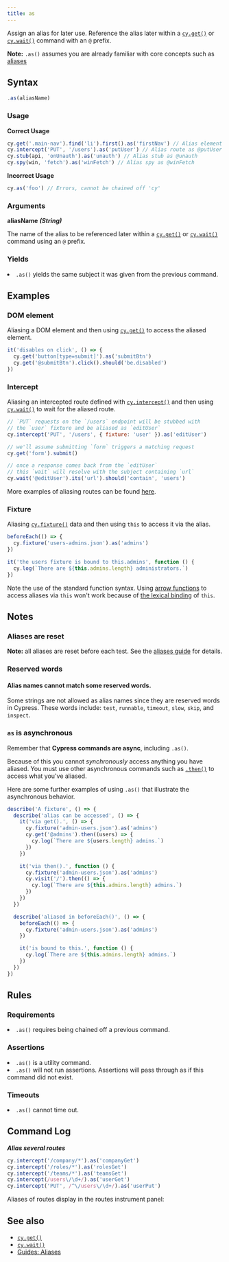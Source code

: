 ```yaml
---
title: as
---
```


Assign an alias for later use. Reference the alias later within a
[`cy.get()`](/api/commands/get) or [`cy.wait()`](/api/commands/wait) command
with an `@` prefix.

<Alert type="info">

**Note:** `.as()` assumes you are already familiar with core concepts such as
[aliases](/guides/core-concepts/variables-and-aliases)

</Alert>

## Syntax

```javascript
.as(aliasName)
```

### Usage

**<Icon name="check-circle" color="green"></Icon> Correct Usage**

```javascript
cy.get('.main-nav').find('li').first().as('firstNav') // Alias element as @firstNav
cy.intercept('PUT', '/users').as('putUser') // Alias route as @putUser
cy.stub(api, 'onUnauth').as('unauth') // Alias stub as @unauth
cy.spy(win, 'fetch').as('winFetch') // Alias spy as @winFetch
```

**<Icon name="exclamation-triangle" color="red"></Icon> Incorrect Usage**

```javascript
cy.as('foo') // Errors, cannot be chained off 'cy'
```

### Arguments

**<Icon name="angle-right"></Icon> aliasName** **_(String)_**

The name of the alias to be referenced later within a
[`cy.get()`](/api/commands/get) or [`cy.wait()`](/api/commands/wait) command
using an `@` prefix.

### Yields [<Icon name="question-circle"/>](/guides/core-concepts/introduction-to-cypress#Subject-Management)

<List><li>`.as()` yields the same subject it was given from the previous
command.</li></List>

## Examples

### DOM element

Aliasing a DOM element and then using [`cy.get()`](/api/commands/get) to access
the aliased element.

```javascript
it('disables on click', () => {
  cy.get('button[type=submit]').as('submitBtn')
  cy.get('@submitBtn').click().should('be.disabled')
})
```

### Intercept

Aliasing an intercepted route defined with
[`cy.intercept()`](/api/commands/intercept) and then using
[`cy.wait()`](/api/commands/wait) to wait for the aliased route.

```javascript
// `PUT` requests on the `/users` endpoint will be stubbed with
// the `user` fixture and be aliased as `editUser`
cy.intercept('PUT', '/users', { fixture: 'user' }).as('editUser')

// we'll assume submitting `form` triggers a matching request
cy.get('form').submit()

// once a response comes back from the `editUser`
// this `wait` will resolve with the subject containing `url`
cy.wait('@editUser').its('url').should('contain', 'users')
```

More examples of aliasing routes can be found
[here](/api/commands/intercept#Aliasing-an-intercepted-route).

### Fixture

Aliasing [`cy.fixture()`](/api/commands/fixture) data and then using `this` to
access it via the alias.

```javascript
beforeEach(() => {
  cy.fixture('users-admins.json').as('admins')
})

it('the users fixture is bound to this.admins', function () {
  cy.log(`There are ${this.admins.length} administrators.`)
})
```

<Alert type="warning">

Note the use of the standard function syntax. Using
[arrow functions](https://developer.mozilla.org/en-US/docs/Web/JavaScript/Reference/Functions/Arrow_functions)
to access aliases via `this` won't work because of
[the lexical binding](https://developer.mozilla.org/en-US/docs/Web/JavaScript/Reference/Functions/Arrow_functions#No_separate_this)
of `this`.

</Alert>

## Notes

### Aliases are reset

<Alert type="warning">

**Note:** all aliases are reset before each test. See the
[aliases guide](/guides/core-concepts/variables-and-aliases) for details.

</Alert>

### Reserved words

#### Alias names cannot match some reserved words.

Some strings are not allowed as alias names since they are reserved words in
Cypress. These words include: `test`, `runnable`, `timeout`, `slow`, `skip`, and
`inspect`.

### `as` is asynchronous

Remember that **Cypress commands are async**, including `.as()`.

Because of this you cannot _synchronously_ access anything you have aliased. You
must use other asynchronous commands such as [`.then()`](/api/commands/then) to
access what you've aliased.

Here are some further examples of using `.as()` that illustrate the asynchronous
behavior.

```javascript
describe('A fixture', () => {
  describe('alias can be accessed', () => {
    it('via get().', () => {
      cy.fixture('admin-users.json').as('admins')
      cy.get('@admins').then((users) => {
        cy.log(`There are ${users.length} admins.`)
      })
    })

    it('via then().', function () {
      cy.fixture('admin-users.json').as('admins')
      cy.visit('/').then(() => {
        cy.log(`There are ${this.admins.length} admins.`)
      })
    })
  })

  describe('aliased in beforeEach()', () => {
    beforeEach(() => {
      cy.fixture('admin-users.json').as('admins')
    })

    it('is bound to this.', function () {
      cy.log(`There are ${this.admins.length} admins.`)
    })
  })
})
```

## Rules

### Requirements [<Icon name="question-circle"/>](/guides/core-concepts/introduction-to-cypress#Chains-of-Commands)

<List><li>`.as()` requires being chained off a previous command.</li></List>

### Assertions [<Icon name="question-circle"/>](/guides/core-concepts/introduction-to-cypress#Assertions)

<List><li>`.as()` is a utility command.</li><li>`.as()` will not run assertions.
Assertions will pass through as if this command did not exist.</li></List>

### Timeouts [<Icon name="question-circle"/>](/guides/core-concepts/introduction-to-cypress#Timeouts)

<List><li>`.as()` cannot time out.</li></List>

## Command Log

**_Alias several routes_**

```javascript
cy.intercept('/company/*').as('companyGet')
cy.intercept('/roles/*').as('rolesGet')
cy.intercept('/teams/*').as('teamsGet')
cy.intercept(/users\/\d+/).as('userGet')
cy.intercept('PUT', /^\/users\/\d+/).as('userPut')
```

Aliases of routes display in the routes instrument panel:

<DocsImage src="/img/api/as/routes-table-in-command-log.png" alt="Command log for route" ></DocsImage>

## See also

- [`cy.get()`](/api/commands/get)
- [`cy.wait()`](/api/commands/wait)
- [Guides: Aliases](/guides/core-concepts/variables-and-aliases)
